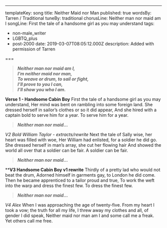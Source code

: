 ---
templateKey: song
title: Neither Maid nor Man
published: true
wordsBy: Tarren / Traditional
tuneBy: traditional
chorusLine: Neither man nor maid am I
songLine: First the tale of a handsome girl as you may understand
tags:
-  non-male_writer
-  LGBTQ_plus
-  post-2000
date: 2019-03-07T08:05:12.000Z
description: Added with permission of Tarren

===
>***Neither man nor maid am I,\
I’m neither maid nor man,\
To weave or drum, to sail or fight,\
I’ll prove to you I can,\
I’ll show you who I am.***

**Verse 1 - Handsome Cabin Boy**
First the tale of a handsome girl as you may understand,
Her mind was bent on rambling into some foreign land.
She dressed herself in sailor’s clothes or so it did appear,
And she hired with a captain bold to serve him for a year.
To serve him for a year.
 
>***Neither man nor maid...***

*V2 Bold William Taylor - extracts/rewrite*
Next the tale of Sally wise, her heart was filled with woe,
Her William had enlisted, for a soldier he did go.
She dressed herself in man’s array, she cut her flowing hair
And showed the world all over that a soldier can be fair.
A soldier can be fair.

>***Neither man nor maid...***

****V3 Handsome Cabin Boy v1 rewrite**
Thirdly of a pretty lad who would not beat the drum,
Adorned himself in garments gay, to London he did come.
Then he became apprenticed to a tailor proud and true,
To work the weft into the warp and dress the finest few.
To dress the finest few.

>***Neither man nor maid...***

*V4 Alex*
When I was approaching the age of twenty-five.
From my heart I took a vow; the truth for all my life,
I threw away my clothes and all, of gender I did speak,
Neither maid nor man am I and some call me a freak.
Yet others call me free.


